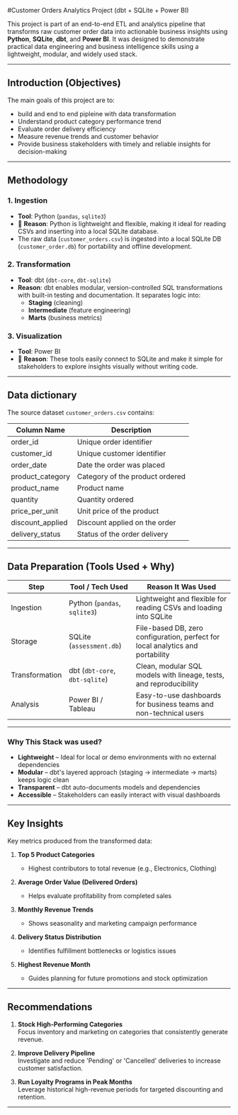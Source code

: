 #Customer Orders Analytics Project (dbt + SQLite + Power BI)

This project is part of an end-to-end ETL and analytics pipeline that transforms raw customer order data into actionable business insights using **Python**, **SQLite**, **dbt**, and **Power BI**. It was designed to demonstrate practical data engineering and business intelligence skills using a lightweight, modular, and widely used stack.

---

## Introduction (Objectives)

The main goals of this project are to:
- build and end to end pipleine with data transformation 
- Understand product category performance trend
- Evaluate order delivery efficiency  
- Measure revenue trends and customer behavior  
- Provide business stakeholders with timely and reliable insights for decision-making  

---

## Methodology
### 1. Ingestion
-  **Tool**: Python (`pandas`, `sqlite3`)
- 📌 **Reason**: Python is lightweight and flexible, making it ideal for reading CSVs and inserting into a local SQLite database.
- The raw data (`customer_orders.csv`) is ingested into a local SQLite DB (`customer_order.db`) for portability and offline development.

### 2. Transformation
-  **Tool**: dbt (`dbt-core`, `dbt-sqlite`)
- **Reason**: dbt enables modular, version-controlled SQL transformations with built-in testing and documentation. It separates logic into:
  - **Staging** (cleaning)
  - **Intermediate** (feature engineering)
  - **Marts** (business metrics)

### 3. Visualization
- **Tool**: Power BI 
- 📌 **Reason**: These tools easily connect to SQLite and make it simple for stakeholders to explore insights visually without writing code.

---

## Data dictionary

The source dataset `customer_orders.csv` contains:

| Column Name         | Description                                |
|---------------------|--------------------------------------------|
| order_id            | Unique order identifier                    |
| customer_id         | Unique customer identifier                 |
| order_date          | Date the order was placed                  |
| product_category    | Category of the product ordered            |
| product_name        | Product name                               |
| quantity            | Quantity ordered                           |
| price_per_unit      | Unit price of the product                  |
| discount_applied    | Discount applied on the order              |
| delivery_status     | Status of the order delivery               |

---

## Data Preparation (Tools Used + Why)

| Step           | Tool / Tech Used           | Reason It Was Used                                                               |
|----------------|----------------------------|-------------------------------------------------------------------------------|
| Ingestion      | Python (`pandas`, `sqlite3`)| Lightweight and flexible for reading CSVs and loading into SQLite             |
| Storage        | SQLite (`assessment.db`)    | File-based DB, zero configuration, perfect for local analytics and portability |
| Transformation | dbt (`dbt-core`, `dbt-sqlite`)| Clean, modular SQL models with lineage, tests, and reproducibility           |
| Analysis       | Power BI / Tableau         | Easy-to-use dashboards for business teams and non-technical users             |

---

### Why This Stack was used?

- **Lightweight** – Ideal for local or demo environments with no external dependencies  
- **Modular** – dbt's layered approach (staging → intermediate → marts) keeps logic clean  
- **Transparent** – dbt auto-documents models and dependencies  
- **Accessible** – Stakeholders can easily interact with visual dashboards  

---

##  Key Insights
Key metrics produced from the transformed data:

1. **Top 5 Product Categories**  
   - Highest contributors to total revenue (e.g., Electronics, Clothing)

2. **Average Order Value (Delivered Orders)**  
   - Helps evaluate profitability from completed sales

3. **Monthly Revenue Trends**  
   - Shows seasonality and marketing campaign performance

4. **Delivery Status Distribution**  
   - Identifies fulfillment bottlenecks or logistics issues

5. **Highest Revenue Month**  
   - Guides planning for future promotions and stock optimization

---

## Recommendations

1. **Stock High-Performing Categories**  
   Focus inventory and marketing on categories that consistently generate revenue.

2. **Improve Delivery Pipeline**  
   Investigate and reduce 'Pending' or 'Cancelled' deliveries to increase customer satisfaction.

3. **Run Loyalty Programs in Peak Months**  
   Leverage historical high-revenue periods for targeted discounting and retention.

---
